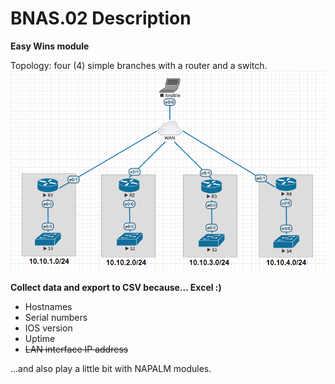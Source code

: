 # BNAS.02 Description

**Easy Wins module**

Topology: four (4) simple branches with a router and a switch.
![alt text](https://github.com/padavrexi/BNAS.02/blob/master/BNAS.02.png "...because life happened.")

**Collect data and export to CSV because... Excel :)**
* Hostnames
* Serial numbers
* IOS version
* Uptime
* ~~LAN interface IP address~~

...and also play a little bit with NAPALM modules.
